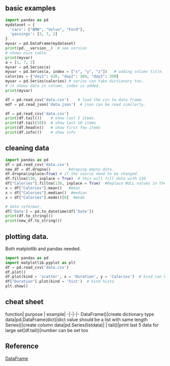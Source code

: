 

## basic examples  
```python 
import pandas as pd
mydataset = {
  'cars': ["BMW", "Volvo", "Ford"],
  'passings': [3, 7, 2]
}
myvar = pd.DataFrame(mydataset)
print(pd.__version__)  # see version
# shows nice table 
print(myvar)  
a = [1, 7, 2]
myvar = pd.Series(a)
myvar = pd.Series(a, index = ["x", "y", "z"])	# adding column title. 
calories = {"day1": 420, "day2": 380, "day3": 390}
myvar = pd.Series(calories)	# series can take dictionary too. 
# it shows data in column, index is added. 
print(myvar)

df = pd.read_csv('data.csv')	# load the csv to data frame. 
mdf = pd.read_json('data.json')  # json can be read similarly. 

df = pd.read_csv('data.csv')
print(df.tail())    # show last 5 items. 
print(df.tail(10))  # show last 10 items
print(df.head(n))	# show first few items
print(df.info())    # show info 
```

## cleaning data

```python 
import pandas as pd
df = pd.read_csv('data.csv')
new_df = df.dropna()		#droping empty data. 
df.dropna(inplace=True) # if the source need to be changed. 
df.fillna(130, inplace = True)	# this will fill data with 130
df["Calories"].fillna(130, inplace = True)  #Replace NULL values in the "Calories" columns with the number 130:
x = df["Calories"].mean()	#mean
x = df["Calories"].median()  #median
x = df["Calories"].mode()[0]  #mode

# date reformat.  
df['Date'] = pd.to_datetime(df['Date'])
print(df.to_string())
print(new_df.to_string())
```


## plotting data. 

Both matplotlib and pandas needed. 
```python 
import pandas as pd
import matplotlib.pyplot as plt
df = pd.read_csv('data.csv')
df.plot()
df.plot(kind = 'scatter', x = 'Duration', y = 'Calories')  # kind can be defined. 
df["Duration"].plot(kind = 'hist')	# kind histo 
plt.show()
```



## cheat sheet

function| purpose | example|
-|-|-|-
DataFrame()|create dictionary type data|pd.DataFrame(dict)|dict value should be a list with same length
Series()|create column data|pd.Series(listdata)| |
tail()|print last 5 data for large set|df.tail()|number can be set too

## Reference
[DataFrame](https://www.w3schools.com/python/pandas/pandas_ref_dataframe.asp)  
